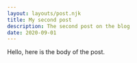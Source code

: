 ```yaml
---
layout: layouts/post.njk
title: My second post
description: The second post on the blog
date: 2020-09-01
---
```

Hello, here is the body of the post.

